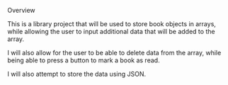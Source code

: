 Overview

This is a library project that will be used to store book objects in arrays, while allowing the user to input additional data that will be added to the array. 

I will also allow for the user to be able to delete data from the array, while being able to press a button to mark a book as read. 

I will also attempt to store the data using JSON. 